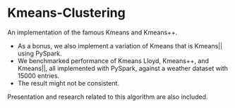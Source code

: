 # Kmeans-Clustering
An implementation of the famous Kmeans and Kmeans++.  

* As a bonus, we also implement a variation of Kmeans that is Kmeans|| using PySpark. 
* We benchmarked performance of Kmeans Lloyd, Kmeans++, and Kmeans||, all implemented with PySpark, against a weather dataset with 15000 entries.
* The result might not be consistent.

Presentation and research related to this algorithm are also included.
